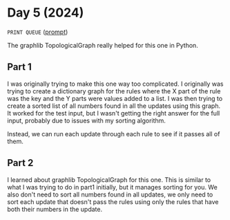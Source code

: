 # Day 5 (2024)

`PRINT QUEUE` ([prompt](https://adventofcode.com/2024/day/5))

The graphlib TopologicalGraph really helped for this one in Python.

## Part 1

I was originally trying to make this one way too complicated. I originally was trying to create a dictionary
graph for the rules where the X part of the rule was the key and the Y parts were values added to a list.
I was then trying to create a sorted list of all numbers found in all the updates using this graph. It worked
for the test input, but I wasn't getting the right answer for the full input, probably due to issues with my
sorting algorithm.

Instead, we can run each update through each rule to see if it passes all of them.

## Part 2

I learned about graphlib TopologicalGraph for this one. This is similar to what I was trying to do in part1
initially, but it manages sorting for you. We also don't need to sort all numbers found in all updates, we
only need to sort each update that doesn't pass the rules using only the rules that have both their numbers
in the update.
